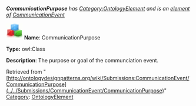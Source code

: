 ___CommunicationPurpose__ has [Category:OntologyElement](../../Category/OntologyElement "Category:OntologyElement") and is an [element of](../../Property/ElementOf "Property:ElementOf") [CommunicationEvent](../../Submissions/CommunicationEvent "Submissions:CommunicationEvent")_


  




[![Class](../../images/thumb/2/27/Class.gif/45px-Class.gif)](../../Image/Class.gif "Class")
__Name__: CommunicationPurpose 


__Type:__ owl:Class 


__Description__: The purpose or goal of the communciation event. 





Retrieved from "[http://ontologydesignpatterns.org/wiki/Submissions:CommunicationEvent/CommunicationPurpose](../../Submissions/CommunicationEvent/CommunicationPurpose)"
 [Category](http://ontologydesignpatterns.org/wiki/Special:Categories "Special:Categories"): [OntologyElement](../../Category/OntologyElement "Category:OntologyElement")